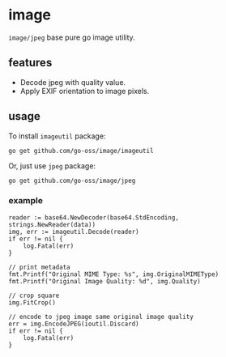 # image

`image/jpeg` base pure go image utility.

## features
- Decode jpeg with quality value.
- Apply EXIF orientation to image pixels.

## usage
To install `imageutil` package:

```
go get github.com/go-oss/image/imageutil
```

Or, just use `jpeg` package:

```
go get github.com/go-oss/image/jpeg
```

### example
```
reader := base64.NewDecoder(base64.StdEncoding, strings.NewReader(data))
img, err := imageutil.Decode(reader)
if err != nil {
    log.Fatal(err)
}

// print metadata
fmt.Printf("Original MIME Type: %s", img.OriginalMIMEType)
fmt.Printf("Original Image Quality: %d", img.Quality)

// crop square
img.FitCrop()

// encode to jpeg image same original image quality
err = img.EncodeJPEG(ioutil.Discard)
if err != nil {
    log.Fatal(err)
}
```
